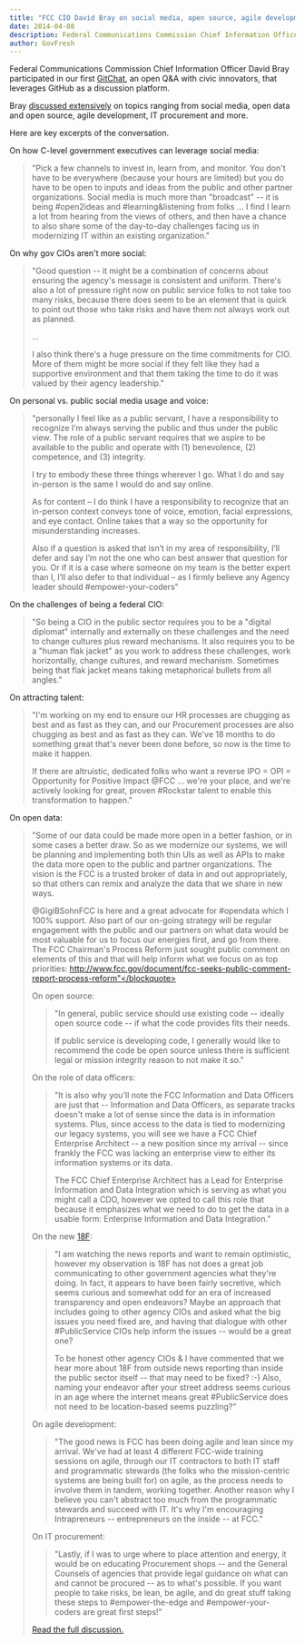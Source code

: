 ```yaml
---
title: "FCC CIO David Bray on social media, open source, agile development and more"
date: 2014-04-08
description: Federal Communications Commission Chief Information Officer David Bray participated in our first GitChat, an open Q&A with civic innovators, that leverages GitHub as a discussion platform.
author: GovFresh
---
```




Federal Communications Commission Chief Information Officer David Bray participated in our first <a href="https://github.com/govfresh/gitchat/blob/master/README.md">GitChat</a>, an open Q&amp;A with civic innovators, that leverages GitHub as a discussion platform.

Bray <a href="http://govfresh.com/2014/04/github-c-suite-social/">discussed extensively</a> on topics ranging from social media, open data and open source, agile development, IT procurement and more.

Here are key excerpts of the conversation.

On how C-level government executives can leverage social media:

<blockquote>"Pick a few channels to invest in, learn from, and monitor. You don't have to be everywhere (because your hours are limited) but you do have to be open to inputs and ideas from the public and other partner organizations. Social media is much more than "broadcast" -- it is being #open2ideas and #learning&amp;listening from folks ... I find I learn a lot from hearing from the views of others, and then have a chance to also share some of the day-to-day challenges facing us in modernizing IT within an existing organization."</blockquote>

On why gov CIOs aren't more social:

<blockquote>"Good question -- it might be a combination of concerns about ensuring the agency's message is consistent and uniform. There's also a lot of pressure right now on public service folks to not take too many risks, because there does seem to be an element that is quick to point out those who take risks and have them not always work out as planned.

...

I also think there's a huge pressure on the time commitments for CIO. More of them might be more social if they felt like they had a supportive environment and that them taking the time to do it was valued by their agency leadership."</blockquote>

On personal vs. public social media usage and voice:

<blockquote>"personally I feel like as a public servant, I have a responsibility to recognize I’m always serving the public and thus under the public view. The role of a public servant requires that we aspire to be available to the public and operate with (1) benevolence, (2) competence, and (3) integrity.

I try to embody these three things wherever I go. What I do and say in-person is the same I would do and say online.

As for content – I do think I have a responsibility to recognize that an in-person context conveys tone of voice, emotion, facial expressions, and eye contact. Online takes that a way so the opportunity for misunderstanding increases.

Also if a question is asked that isn’t in my area of responsibility, I’ll defer and say I’m not the one who can best answer that question for you. Or if it is a case where someone on my team is the better expert than I, I’ll also defer to that individual – as I firmly believe any Agency leader should #empower-your-coders"</blockquote>

On the challenges of being a federal CIO:

<blockquote>"So being a CIO in the public sector requires you to be a "digital diplomat" internally and externally on these challenges and the need to change cultures plus reward mechanisms. It also requires you to be a "human flak jacket" as you work to address these challenges, work horizontally, change cultures, and reward mechanism. Sometimes being that flak jacket means taking metaphorical bullets from all angles."</blockquote>

On attracting talent:

<blockquote>"I'm working on my end to ensure our HR processes are chugging as best and as fast as they can, and our Procurement processes are also chugging as best and as fast as they can. We've 18 months to do something great that's never been done before, so now is the time to make it happen.

If there are altruistic, dedicated folks who want a reverse IPO = OPI = Opportunity for Positive Impact @FCC ... we're your place, and we're actively looking for great, proven #Rockstar talent to enable this transformation to happen."</blockquote>

On open data:



<blockquote>"Some of our data could be made more open in a better fashion, or in some cases a better draw. So as we modernize our systems, we will be planning and implementing both thin UIs as well as APIs to make the data more open to the public and partner organizations. The vision is the FCC is a trusted broker of data in and out appropriately, so that others can remix and analyze the data that we share in new ways.

@GigiBSohnFCC is here and a great advocate for #opendata which I 100% support. Also part of our on-going strategy will be regular engagement with the public and our partners on what data would be most valuable for us to focus our energies first, and go from there. The FCC Chairman's Process Reform just sought public comment on elements of this and that will help inform what we focus on as top priorities: http://www.fcc.gov/document/fcc-seeks-public-comment-report-process-reform"</blockquote>


On open source:

<blockquote>"In general, public service should use existing code -- ideally open source code -- if what the code provides fits their needs.

If public service is developing code, I generally would like to recommend the code be open source unless there is sufficient legal or mission integrity reason to not make it so."</blockquote>

On the role of data officers:

<blockquote>"It is also why you'll note the FCC Information and Data Officers are just that -- Information and Data Officers, as separate tracks doesn't make a lot of sense since the data is in information systems. Plus, since access to the data is tied to modernizing our legacy systems, you will see we have a FCC Chief Enterprise Architect -- a new position since my arrival -- since frankly the FCC was lacking an enterprise view to either its information systems or its data.

The FCC Chief Enterprise Architect has a Lead for Enterprise Information and Data Integration which is serving as what you might call a CDO, however we opted to call this role that because it emphasizes what we need to do to get the data in a usable form: Enterprise Information and Data Integration."</blockquote>

On the new <a href="https://18f.gsa.gov/">18F</a>:

<blockquote>"I am watching the news reports and want to remain optimistic, however my observation is 18F has not does a great job communicating to other government agencies what they're doing. In fact, it appears to have been fairly secretive, which seems curious and somewhat odd for an era of increased transparency and open endeavors? Maybe an approach that includes going to other agency CIOs and asked what the big issues you need fixed are, and having that dialogue with other #PublicService CIOs help inform the issues -- would be a great one?

To be honest other agency CIOs &amp; I have commented that we hear more about 18F from outside news reporting than inside the public sector itself -- that may need to be fixed? :-) Also, naming your endeavor after your street address seems curious in an age where the internet means great #PublicService does not need to be location-based seems puzzling?"</blockquote>

On agile development:

<blockquote>"The good news is FCC has been doing agile and lean since my arrival. We've had at least 4 different FCC-wide training sessions on agile, through our IT contractors to both IT staff and programmatic stewards (the folks who the mission-centric systems are being built for) on agile, as the process needs to involve them in tandem, working together. Another reason why I believe you can't abstract too much from the programmatic stewards and succeed with IT. It's why I'm encouraging Intrapreneurs -- entrepreneurs on the inside -- at FCC."</blockquote>

On IT procurement:

<blockquote>"Lastly, if I was to urge where to place attention and energy, it would be on educating Procurement shops -- and the General Counsels of agencies that provide legal guidance on what can and cannot be procured -- as to what's possible. If you want people to take risks, be lean, be agile, and do great stuff taking these steps to #empower-the-edge and #empower-your-coders are great first steps!"</blockquote>

<a href="https://github.com/govfresh/gitchat/issues/1">Read the full discussion.</a>

